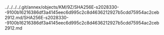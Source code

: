 ../../../../.git/annex/objects/KM/9Z/SHA256E-s2028330--9100b16216386df3a4145eec6d995c2c8d4636212927b5cdd75954ac2ceb2912.md/SHA256E-s2028330--9100b16216386df3a4145eec6d995c2c8d4636212927b5cdd75954ac2ceb2912.md